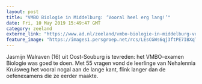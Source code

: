 ```yaml
---
layout: post
title: "VMBO Biologie in Middelburg: ‘Vooral heel erg lang!’"
date: Fri, 10 May 2019 15:49:47 GMT
category: zeeland
externe_link: "https://www.ad.nl/zeeland/vmbo-biologie-in-middelburg-vooral-heel-erg-lang~a5bb5ead/"
feature_image: "https://images1.persgroep.net/rcs/LEsCGWs6qj3ftPE7IBXqTWPkbco/diocontent/147724672/_fitwidth/400/?appId=21791a8992982cd8da851550a453bd7f&quality=0.7"
---
```


Jasmijn Walraven (16) uit Oost-Souburg is tevreden: het VMBO-examen Biologie was goed te doen. Met 55 vragen vond de leerlinge van Nehalennia Kruisweg het vooral nogal aan de lange kant, flink langer dan de oefenexamens die ze eerder maakte.
